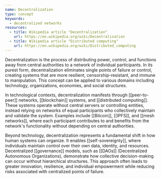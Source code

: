 ```yaml
---
name: Decentralization
type: concept
keywords:
  - decentralized networks
resources:
  - title: Wikipedia article "Decentralization"
    url: https://en.wikipedia.org/wiki/Decentralization
  - title: Wikipedia article "Distributed computing"
    url: https://en.wikipedia.org/wiki/Distributed_computing
---
```


Decentralization is the process of distributing power, control, and functions away from central authorities to a network of individual participants. In its purest form, decentralization eliminates single points of failure or control, creating systems that are more resilient, censorship-resistant, and immune to manipulation. This concept can be applied to various domains including technology, organizations, economies, and social structures.

In technological contexts, decentralization manifests through [[peer-to-peer]] networks, [[blockchain]] systems, and [[distributed computing]]. These systems operate without central servers or controlling entities, instead relying on networks of equal participants who collectively maintain and validate the system. Examples include [[Bitcoin]], [[IPFS]], and [[mesh networks]], where each participant contributes to and benefits from the network's functionality without depending on central authorities.

Beyond technology, decentralization represents a fundamental shift in how human systems can organize. It enables [[self-sovereignty]], where individuals maintain control over their own data, identity, and resources. Decentralized [[governance]] models, such as [[DAOs]] (Decentralized Autonomous Organizations), demonstrate how collective decision-making can occur without hierarchical structures. This approach often leads to greater innovation, resilience, and individual empowerment while reducing risks associated with centralized points of failure.